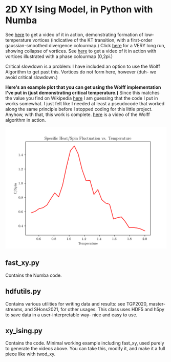 # 2D XY Ising Model, in Python with Numba
See [here](https://www.youtube.com/watch?v=5ZzX12x073k) to get a video of it in action, demonstrating formation of low-temperature vortices (indicative of the KT transition, with a first-order gaussian-smoothed divergence colourmap.) Click [here](https://www.youtube.com/watch?v=8lncCFxXaWM) for a VERY long run, showing collapse of vortices. See [here](https://www.youtube.com/watch?v=r5w7IQqBi7Q) to get a video of it in action with vortices illustrated with a phase colourmap (0,2pi.) 

Critical slowdown is a problem: I have included an option to use the Wolff Algorithm to get past this. Vortices do not form here, however (duh- we avoid critical slowdown.) 

**Here's an example plot that you can get using the Wolff implementation I've put in (just demonstrating critical temperature.)** Since this matches the value you find on Wikipedia [here](https://en.wikipedia.org/wiki/Classical_XY_model#/media/File:XY_SpecificHeat.svg) I am guessing that the code I put in works somewhat. I just felt like I needed at least a pseudocode that worked along the same principle before I stopped coding for this little project. Anyhow, with that, this work is complete. [here](https://www.youtube.com/watch?v=bz7cXaceQ5E) is a video of the Wolff algorithm in action.

![alt text](https://github.com/callous4567/UoE-Projects/blob/master/SimAndVis/C1_2/g_multi.png)



## fast_xy.py
Contains the Numba code. 

## hdfutils.py 
Contains various utilities for writing data and results: see TGP2020, master-streams, and SHons2021, for other usages.
This class uses HDF5 and h5py to save data in a user-interpretable way- nice and easy to use.

## xy_ising.py 

Contains the code. Minimal working example including fast_xy, used purely to generate the videos above. You can take this, modify it, and make it a full piece like with twod_xy. 
